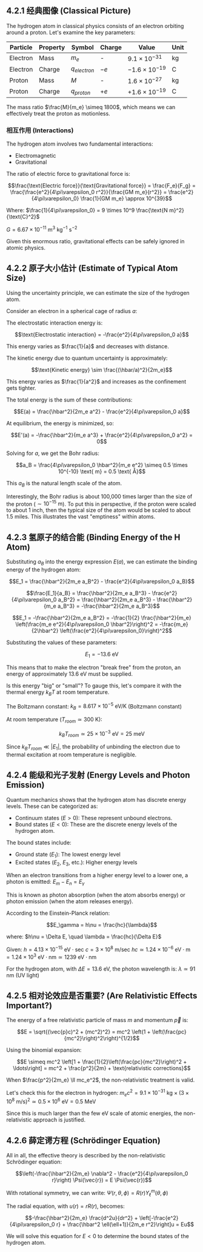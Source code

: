
## 4.2.1 经典图像 (Classical Picture)

The hydrogen atom in classical physics consists of an electron orbiting around a proton. Let's examine the key parameters:

| Particle | Property | Symbol         | Charge | Value                  | Unit |
| -------- | -------- | -------------- | ------ | ---------------------- | ---- |
| Electron | Mass     | $m_e$          | -      | $9.1 \times 10^{-31}$  | kg   |
| Electron | Charge   | $q_{electron}$ | $-e$   | $-1.6 \times 10^{-19}$ | C    |
| Proton   | Mass     | $M$            | -      | $1.6 \times 10^{-27}$  | kg   |
| Proton   | Charge   | $q_{proton}$   | $+e$   | $+1.6 \times 10^{-19}$ | C    |

The mass ratio $\frac{M}{m_e} \simeq 1800$, which means we can effectively treat the proton as motionless.

### 相互作用 (Interactions)

The hydrogen atom involves two fundamental interactions:
- Electromagnetic
- Gravitational

The ratio of electric force to gravitational force is:

$$\frac{\text{Electric force}}{\text{Gravitational force}} = \frac{F_e}{F_g} = \frac{\frac{e^2}{4\pi\varepsilon_0 r^2}}{\frac{GM m_e}{r^2}} = \frac{e^2}{4\pi\varepsilon_0} \frac{1}{GM m_e} \approx 10^{39}$$

Where:
$\frac{1}{4\pi\varepsilon_0} = 9 \times 10^9 \frac{\text{N m}^2}{\text{C}^2}$

$G = 6.67 \times 10^{-11} \text{ m}^3 \text{ kg}^{-1} \text{ s}^{-2}$

Given this enormous ratio, gravitational effects can be safely ignored in atomic physics.

## 4.2.2 原子大小估计 (Estimate of Typical Atom Size)

Using the uncertainty principle, we can estimate the size of the hydrogen atom.

Consider an electron in a spherical cage of radius $a$:

The electrostatic interaction energy is: 

$$\text{Electrostatic interaction} = -\frac{e^2}{4\pi\varepsilon_0 a}$$

This energy varies as $\frac{1}{a}$ and decreases with distance.

The kinetic energy due to quantum uncertainty is approximately:

$$\text{Kinetic energy} \sim \frac{(\hbar/a)^2}{2m_e}$$

This energy varies as $\frac{1}{a^2}$ and increases as the confinement gets tighter.

The total energy is the sum of these contributions:

$$E(a) = \frac{\hbar^2}{2m_e a^2} - \frac{e^2}{4\pi\varepsilon_0 a}$$

At equilibrium, the energy is minimized, so:

$$E'(a) = -\frac{\hbar^2}{m_e a^3} + \frac{e^2}{4\pi\varepsilon_0 a^2} = 0$$

Solving for $a$, we get the Bohr radius:

$$a_B = \frac{4\pi\varepsilon_0 \hbar^2}{m_e e^2} \simeq 0.5 \times 10^{-10} \text{ m} = 0.5 \text{ Å}$$

This $a_B$ is the natural length scale of the atom. 

Interestingly, the Bohr radius is about 100,000 times larger than the size of the proton ($\sim 10^{-15} \text{ m}$). To put this in perspective, if the proton were scaled to about 1 inch, then the typical size of the atom would be scaled to about 1.5 miles. This illustrates the vast "emptiness" within atoms.

## 4.2.3 氢原子的结合能 (Binding Energy of the H Atom)

Substituting $a_B$ into the energy expression $E(a)$, we can estimate the binding energy of the hydrogen atom:

$$E_1 = \frac{\hbar^2}{2m_e a_B^2} - \frac{e^2}{4\pi\varepsilon_0 a_B}$$

$$\frac{E_1}{a_B} = \frac{\hbar^2}{2m_e a_B^3} - \frac{e^2}{4\pi\varepsilon_0 a_B^2} = \frac{\hbar^2}{2m_e a_B^3} - \frac{\hbar^2}{m_e a_B^3} = -\frac{\hbar^2}{2m_e a_B^3}$$

$$E_1 = -\frac{\hbar^2}{2m_e a_B^2} = -\frac{1}{2} \frac{\hbar^2}{m_e} \left(\frac{m_e e^2}{4\pi\varepsilon_0 \hbar^2}\right)^2 = -\frac{m_e}{2\hbar^2} \left(\frac{e^2}{4\pi\varepsilon_0}\right)^2$$

Substituting the values of these parameters:

$$E_1 = -13.6 \text{ eV}$$

This means that to make the electron "break free" from the proton, an energy of approximately 13.6 eV must be supplied.

Is this energy "big" or "small"? To gauge this, let's compare it with the thermal energy $k_B T$ at room temperature.

The Boltzmann constant: $k_B = 8.617 \times 10^{-5} \text{ eV/K}$ (Boltzmann constant)

At room temperature ($T_{room} \simeq 300 \text{ K}$):

$$k_B T_{room} \simeq 25 \times 10^{-3} \text{ eV} = 25 \text{ meV}$$

Since $k_B T_{room} \ll |E_1|$, the probability of unbinding the electron due to thermal excitation at room temperature is negligible.

## 4.2.4 能级和光子发射 (Energy Levels and Photon Emission)

Quantum mechanics shows that the hydrogen atom has discrete energy levels. These can be categorized as:

- Continuum states ($E > 0$): These represent unbound electrons.
- Bound states ($E < 0$): These are the discrete energy levels of the hydrogen atom.

The bound states include:
- Ground state ($E_1$): The lowest energy level
- Excited states ($E_2$, $E_3$, etc.): Higher energy levels

When an electron transitions from a higher energy level to a lower one, a photon is emitted:
$E_m - E_n = E_\gamma$

This is known as photon absorption (when the atom absorbs energy) or photon emission (when the atom releases energy).

According to the Einstein-Planck relation:

$$E_\gamma = h\nu = \frac{hc}{\lambda}$$

where:
$h\nu = \Delta E, \quad \lambda = \frac{hc}{\Delta E}$

Given:
$h = 4.13 \times 10^{-15} \text{ eV} \cdot \text{sec}$
$c = 3 \times 10^8 \text{ m/sec}$
$hc \simeq 1.24 \times 10^{-6} \text{ eV} \cdot \text{m} = 1.24 \times 10^3 \text{ eV} \cdot \text{nm} \simeq 1239 \text{ eV} \cdot \text{nm}$

For the hydrogen atom, with $\Delta E = 13.6 \text{ eV}$, the photon wavelength is:
$\lambda \simeq 91 \text{ nm}$ (UV light)

## 4.2.5 相对论效应是否重要? (Are Relativistic Effects Important?)

The energy of a free relativistic particle of mass $m$ and momentum $\vec{p}$ is:

$$E = \sqrt{(\vec{p}c)^2 + (mc^2)^2} = mc^2 \left(1 + \left(\frac{pc}{mc^2}\right)^2\right)^{1/2}$$

Using the binomial expansion:

$$E \simeq mc^2 \left[1 + \frac{1}{2}\left(\frac{pc}{mc^2}\right)^2 + \ldots\right] = mc^2 + \frac{p^2}{2m} + \text{relativistic corrections}$$

When $\frac{p^2}{2m_e} \ll mc_e^2$, the non-relativistic treatment is valid.

Let's check this for the electron in hydrogen:
$m_e c^2 = 9.1 \times 10^{-31} \text{ kg} \times (3 \times 10^8 \text{ m/s})^2 \simeq 0.5 \times 10^6 \text{ eV} = 0.5 \text{ MeV}$

Since this is much larger than the few eV scale of atomic energies, the non-relativistic approach is justified.

## 4.2.6 薛定谔方程 (Schrödinger Equation)

All in all, the effective theory is described by the non-relativistic Schrödinger equation:

$$\left(-\frac{\hbar^2}{2m_e} \nabla^2 - \frac{e^2}{4\pi\varepsilon_0 r}\right) \Psi(\vec{r}) = E \Psi(\vec{r})$$

With rotational symmetry, we can write:
$\Psi(r,\theta,\phi) = R(r)Y_\ell^m(\theta,\phi)$

The radial equation, with $u(r) = r R(r)$, becomes:

$$-\frac{\hbar^2}{2m_e} \frac{d^2u}{dr^2} + \left[-\frac{e^2}{4\pi\varepsilon_0 r} + \frac{\hbar^2 \ell(\ell+1)}{2m_e r^2}\right]u = Eu$$

We will solve this equation for $E < 0$ to determine the bound states of the hydrogen atom.